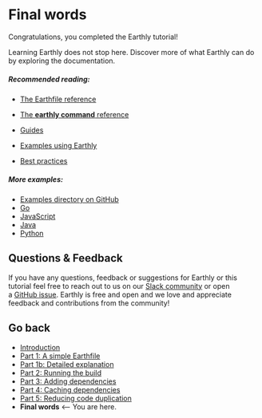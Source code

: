 # Final words

Congratulations, you completed the Earthly tutorial! 

Learning Earthly does not stop here. Discover more of what Earthly can do by exploring the documentation.

##### Recommended reading:

* [The Earthfile reference](../earthfile/earthfile.md)
* [The **earthly command** reference](../earthly-command/earthly-command.md)
* [Guides](https://tinyurl.com/2p8cpnxv) <!-- should be ../earthfile/guides but gitbook produces a 404 link for this -->

* [Examples using Earthly](../examples/examples.md)
* [Best practices](../best-practices/best-practices.md)

##### More examples:

* [Examples directory on GitHub](https://github.com/earthly/earthly/tree/main/examples)
* [Go](https://github.com/earthly/earthly/tree/main/examples/go)
* [JavaScript](https://github.com/earthly/earthly/tree/main/examples/js)
* [Java](https://github.com/earthly/earthly/tree/main/examples/java)
* [Python](https://github.com/earthly/earthly/tree/main/examples/python)

## Questions & Feedback

If you have any questions, feedback or suggestions for Earthly or this tutorial feel free to reach out to us on our [Slack community](https://earthly.dev/slack) or open a [GitHub issue](https://github.com/earthly/earthly/issues). Earthly is free and open and we love and appreciate feedback and contributions from the community!

## Go back

* [Introduction](./basics.md)
* [Part 1: A simple Earthfile](./part-1-a-simple-earthfile.md)
* [Part 1b: Detailed explanation](./part-1b-detailed-explanation.md)
* [Part 2: Running the build](./part-2-running-the-build.md)
* [Part 3: Adding dependencies](./part-3-adding-dependencies.md)
* [Part 4: Caching dependencies](./part-4-caching-dependencies.md)
* [Part 5: Reducing code duplication](./part-5-reducing-code-duplication.md)
* **Final words** <-- You are here.
